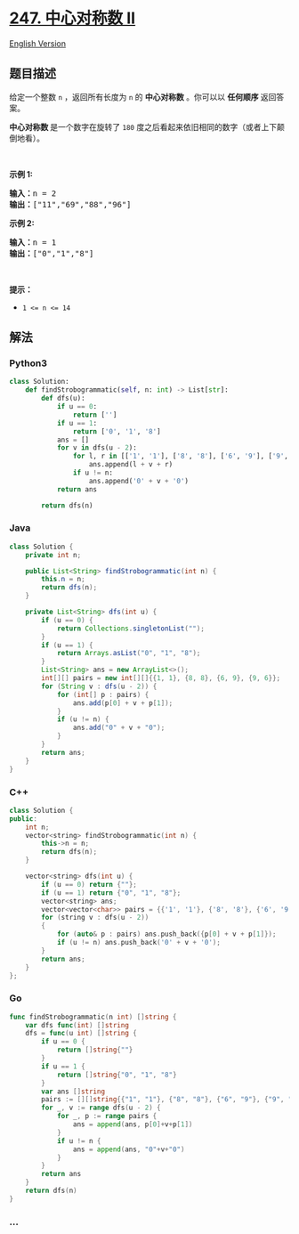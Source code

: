 # [247. 中心对称数 II](https://leetcode-cn.com/problems/strobogrammatic-number-ii)

[English Version](/solution/0200-0299/0247.Strobogrammatic%20Number%20II/README_EN.md)

## 题目描述

<!-- 这里写题目描述 -->

<p>给定一个整数&nbsp;<code>n</code>&nbsp;，返回所有长度为&nbsp;<code>n</code>&nbsp;的 <strong>中心对称数</strong>&nbsp;。你可以以 <strong>任何顺序</strong> 返回答案。</p>

<p><strong>中心对称数&nbsp;</strong>是一个数字在旋转了&nbsp;<code>180</code> 度之后看起来依旧相同的数字（或者上下颠倒地看）。</p>

<p>&nbsp;</p>

<p><strong>示例 1:</strong></p>

<pre>
<b>输入：</b>n = 2
<b>输出：</b>["11","69","88","96"]
</pre>

<p><strong>示例&nbsp;2:</strong></p>

<pre>
<b>输入：</b>n = 1
<b>输出：</b>["0","1","8"]</pre>

<p>&nbsp;</p>

<p><strong>提示：</strong></p>

<ul>
	<li><code>1 &lt;= n &lt;= 14</code></li>
</ul>

## 解法

<!-- 这里可写通用的实现逻辑 -->

<!-- tabs:start -->

### **Python3**

<!-- 这里可写当前语言的特殊实现逻辑 -->

```python
class Solution:
    def findStrobogrammatic(self, n: int) -> List[str]:
        def dfs(u):
            if u == 0:
                return ['']
            if u == 1:
                return ['0', '1', '8']
            ans = []
            for v in dfs(u - 2):
                for l, r in [['1', '1'], ['8', '8'], ['6', '9'], ['9', '6']]:
                    ans.append(l + v + r)
                if u != n:
                    ans.append('0' + v + '0')
            return ans

        return dfs(n)
```

### **Java**

<!-- 这里可写当前语言的特殊实现逻辑 -->

```java
class Solution {
    private int n;

    public List<String> findStrobogrammatic(int n) {
        this.n = n;
        return dfs(n);
    }

    private List<String> dfs(int u) {
        if (u == 0) {
            return Collections.singletonList("");
        }
        if (u == 1) {
            return Arrays.asList("0", "1", "8");
        }
        List<String> ans = new ArrayList<>();
        int[][] pairs = new int[][]{{1, 1}, {8, 8}, {6, 9}, {9, 6}};
        for (String v : dfs(u - 2)) {
            for (int[] p : pairs) {
                ans.add(p[0] + v + p[1]);
            }
            if (u != n) {
                ans.add("0" + v + "0");
            }
        }
        return ans;
    }
}
```

### **C++**

```cpp
class Solution {
public:
    int n;
    vector<string> findStrobogrammatic(int n) {
        this->n = n;
        return dfs(n);
    }

    vector<string> dfs(int u) {
        if (u == 0) return {""};
        if (u == 1) return {"0", "1", "8"};
        vector<string> ans;
        vector<vector<char>> pairs = {{'1', '1'}, {'8', '8'}, {'6', '9'}, {'9', '6'}};
        for (string v : dfs(u - 2))
        {
            for (auto& p : pairs) ans.push_back({p[0] + v + p[1]});
            if (u != n) ans.push_back('0' + v + '0');
        }
        return ans;
    }
};
```

### **Go**

```go
func findStrobogrammatic(n int) []string {
	var dfs func(int) []string
	dfs = func(u int) []string {
		if u == 0 {
			return []string{""}
		}
		if u == 1 {
			return []string{"0", "1", "8"}
		}
		var ans []string
		pairs := [][]string{{"1", "1"}, {"8", "8"}, {"6", "9"}, {"9", "6"}}
		for _, v := range dfs(u - 2) {
			for _, p := range pairs {
				ans = append(ans, p[0]+v+p[1])
			}
			if u != n {
				ans = append(ans, "0"+v+"0")
			}
		}
		return ans
	}
	return dfs(n)
}
```

### **...**

```

```

<!-- tabs:end -->
